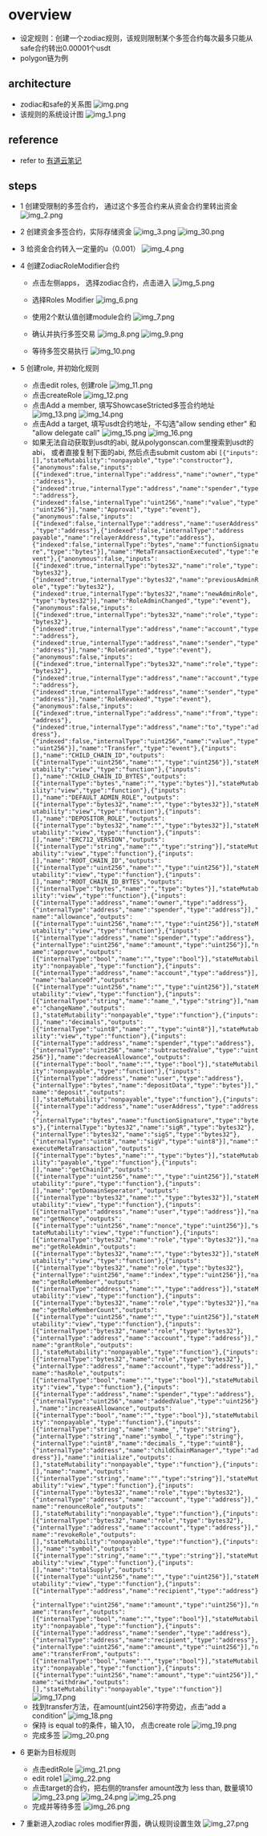 # overview
- 设定规则：创建一个zodiac规则，该规则限制某个多签合约每次最多只能从safe合约转出0.00001个usdt
- polygon链为例
## architecture 
- zodiac和safe的关系图
![img.png](img.png)
- 该规则的系统设计图
![img_1.png](img_1.png)
## reference
- refer to [有道云笔记](https://note.youdao.com/s/B7oP16QZ)
## steps
- 1 创建受限制的多签合约， 通过这个多签合约来从资金合约里转出资金
![img_2.png](img_2.png)

- 2 创建资金多签合约，实际存储资金
![img_3.png](img_3.png)
![img_30.png](img_30.png)
- 3 给资金合约转入一定量的u（0.001）
![img_4.png](img_4.png)
- 4 创建ZodiacRoleModifier合约
  - 点击左侧apps， 选择zodiac合约，点击进入
![img_5.png](img_5.png)
  - 选择Roles Modifier
  ![img_6.png](img_6.png)
  - 使用2个默认值创建module合约
![img_7.png](img_7.png)
  - 确认并执行多签交易
  ![img_8.png](img_8.png)
![img_9.png](img_9.png)

  - 等待多签交易执行
  ![img_10.png](img_10.png)
- 5 创建role, 并初始化规则
  - 点击edit roles, 创建role
![img_11.png](img_11.png)
  - 点击createRole
![img_12.png](img_12.png)
  - 点击Add a member, 填写ShowcaseStricted多签合约地址
  ![img_13.png](img_13.png)
  ![img_14.png](img_14.png)
  - 点击Add a target, 填写usdt合约地址，不勾选"allow sending ether" 和 "allow delegate call"
  ![img_15.png](img_15.png)
  ![img_16.png](img_16.png)
  - 如果无法自动获取到usdt的abi, 就从polygonscan.com里搜索到usdt的abi， 或者直接复制下面的abi, 然后点击submit custom abi
  `[{"inputs":[],"stateMutability":"nonpayable","type":"constructor"},{"anonymous":false,"inputs":[{"indexed":true,"internalType":"address","name":"owner","type":"address"},{"indexed":true,"internalType":"address","name":"spender","type":"address"},{"indexed":false,"internalType":"uint256","name":"value","type":"uint256"}],"name":"Approval","type":"event"},{"anonymous":false,"inputs":[{"indexed":false,"internalType":"address","name":"userAddress","type":"address"},{"indexed":false,"internalType":"address payable","name":"relayerAddress","type":"address"},{"indexed":false,"internalType":"bytes","name":"functionSignature","type":"bytes"}],"name":"MetaTransactionExecuted","type":"event"},{"anonymous":false,"inputs":[{"indexed":true,"internalType":"bytes32","name":"role","type":"bytes32"},{"indexed":true,"internalType":"bytes32","name":"previousAdminRole","type":"bytes32"},{"indexed":true,"internalType":"bytes32","name":"newAdminRole","type":"bytes32"}],"name":"RoleAdminChanged","type":"event"},{"anonymous":false,"inputs":[{"indexed":true,"internalType":"bytes32","name":"role","type":"bytes32"},{"indexed":true,"internalType":"address","name":"account","type":"address"},{"indexed":true,"internalType":"address","name":"sender","type":"address"}],"name":"RoleGranted","type":"event"},{"anonymous":false,"inputs":[{"indexed":true,"internalType":"bytes32","name":"role","type":"bytes32"},{"indexed":true,"internalType":"address","name":"account","type":"address"},{"indexed":true,"internalType":"address","name":"sender","type":"address"}],"name":"RoleRevoked","type":"event"},{"anonymous":false,"inputs":[{"indexed":true,"internalType":"address","name":"from","type":"address"},{"indexed":true,"internalType":"address","name":"to","type":"address"},{"indexed":false,"internalType":"uint256","name":"value","type":"uint256"}],"name":"Transfer","type":"event"},{"inputs":[],"name":"CHILD_CHAIN_ID","outputs":[{"internalType":"uint256","name":"","type":"uint256"}],"stateMutability":"view","type":"function"},{"inputs":[],"name":"CHILD_CHAIN_ID_BYTES","outputs":[{"internalType":"bytes","name":"","type":"bytes"}],"stateMutability":"view","type":"function"},{"inputs":[],"name":"DEFAULT_ADMIN_ROLE","outputs":[{"internalType":"bytes32","name":"","type":"bytes32"}],"stateMutability":"view","type":"function"},{"inputs":[],"name":"DEPOSITOR_ROLE","outputs":[{"internalType":"bytes32","name":"","type":"bytes32"}],"stateMutability":"view","type":"function"},{"inputs":[],"name":"ERC712_VERSION","outputs":[{"internalType":"string","name":"","type":"string"}],"stateMutability":"view","type":"function"},{"inputs":[],"name":"ROOT_CHAIN_ID","outputs":[{"internalType":"uint256","name":"","type":"uint256"}],"stateMutability":"view","type":"function"},{"inputs":[],"name":"ROOT_CHAIN_ID_BYTES","outputs":[{"internalType":"bytes","name":"","type":"bytes"}],"stateMutability":"view","type":"function"},{"inputs":[{"internalType":"address","name":"owner","type":"address"},{"internalType":"address","name":"spender","type":"address"}],"name":"allowance","outputs":[{"internalType":"uint256","name":"","type":"uint256"}],"stateMutability":"view","type":"function"},{"inputs":[{"internalType":"address","name":"spender","type":"address"},{"internalType":"uint256","name":"amount","type":"uint256"}],"name":"approve","outputs":[{"internalType":"bool","name":"","type":"bool"}],"stateMutability":"nonpayable","type":"function"},{"inputs":[{"internalType":"address","name":"account","type":"address"}],"name":"balanceOf","outputs":[{"internalType":"uint256","name":"","type":"uint256"}],"stateMutability":"view","type":"function"},{"inputs":[{"internalType":"string","name":"name_","type":"string"}],"name":"changeName","outputs":[],"stateMutability":"nonpayable","type":"function"},{"inputs":[],"name":"decimals","outputs":[{"internalType":"uint8","name":"","type":"uint8"}],"stateMutability":"view","type":"function"},{"inputs":[{"internalType":"address","name":"spender","type":"address"},{"internalType":"uint256","name":"subtractedValue","type":"uint256"}],"name":"decreaseAllowance","outputs":[{"internalType":"bool","name":"","type":"bool"}],"stateMutability":"nonpayable","type":"function"},{"inputs":[{"internalType":"address","name":"user","type":"address"},{"internalType":"bytes","name":"depositData","type":"bytes"}],"name":"deposit","outputs":[],"stateMutability":"nonpayable","type":"function"},{"inputs":[{"internalType":"address","name":"userAddress","type":"address"},{"internalType":"bytes","name":"functionSignature","type":"bytes"},{"internalType":"bytes32","name":"sigR","type":"bytes32"},{"internalType":"bytes32","name":"sigS","type":"bytes32"},{"internalType":"uint8","name":"sigV","type":"uint8"}],"name":"executeMetaTransaction","outputs":[{"internalType":"bytes","name":"","type":"bytes"}],"stateMutability":"payable","type":"function"},{"inputs":[],"name":"getChainId","outputs":[{"internalType":"uint256","name":"","type":"uint256"}],"stateMutability":"pure","type":"function"},{"inputs":[],"name":"getDomainSeperator","outputs":[{"internalType":"bytes32","name":"","type":"bytes32"}],"stateMutability":"view","type":"function"},{"inputs":[{"internalType":"address","name":"user","type":"address"}],"name":"getNonce","outputs":[{"internalType":"uint256","name":"nonce","type":"uint256"}],"stateMutability":"view","type":"function"},{"inputs":[{"internalType":"bytes32","name":"role","type":"bytes32"}],"name":"getRoleAdmin","outputs":[{"internalType":"bytes32","name":"","type":"bytes32"}],"stateMutability":"view","type":"function"},{"inputs":[{"internalType":"bytes32","name":"role","type":"bytes32"},{"internalType":"uint256","name":"index","type":"uint256"}],"name":"getRoleMember","outputs":[{"internalType":"address","name":"","type":"address"}],"stateMutability":"view","type":"function"},{"inputs":[{"internalType":"bytes32","name":"role","type":"bytes32"}],"name":"getRoleMemberCount","outputs":[{"internalType":"uint256","name":"","type":"uint256"}],"stateMutability":"view","type":"function"},{"inputs":[{"internalType":"bytes32","name":"role","type":"bytes32"},{"internalType":"address","name":"account","type":"address"}],"name":"grantRole","outputs":[],"stateMutability":"nonpayable","type":"function"},{"inputs":[{"internalType":"bytes32","name":"role","type":"bytes32"},{"internalType":"address","name":"account","type":"address"}],"name":"hasRole","outputs":[{"internalType":"bool","name":"","type":"bool"}],"stateMutability":"view","type":"function"},{"inputs":[{"internalType":"address","name":"spender","type":"address"},{"internalType":"uint256","name":"addedValue","type":"uint256"}],"name":"increaseAllowance","outputs":[{"internalType":"bool","name":"","type":"bool"}],"stateMutability":"nonpayable","type":"function"},{"inputs":[{"internalType":"string","name":"name_","type":"string"},{"internalType":"string","name":"symbol_","type":"string"},{"internalType":"uint8","name":"decimals_","type":"uint8"},{"internalType":"address","name":"childChainManager","type":"address"}],"name":"initialize","outputs":[],"stateMutability":"nonpayable","type":"function"},{"inputs":[],"name":"name","outputs":[{"internalType":"string","name":"","type":"string"}],"stateMutability":"view","type":"function"},{"inputs":[{"internalType":"bytes32","name":"role","type":"bytes32"},{"internalType":"address","name":"account","type":"address"}],"name":"renounceRole","outputs":[],"stateMutability":"nonpayable","type":"function"},{"inputs":[{"internalType":"bytes32","name":"role","type":"bytes32"},{"internalType":"address","name":"account","type":"address"}],"name":"revokeRole","outputs":[],"stateMutability":"nonpayable","type":"function"},{"inputs":[],"name":"symbol","outputs":[{"internalType":"string","name":"","type":"string"}],"stateMutability":"view","type":"function"},{"inputs":[],"name":"totalSupply","outputs":[{"internalType":"uint256","name":"","type":"uint256"}],"stateMutability":"view","type":"function"},{"inputs":[{"internalType":"address","name":"recipient","type":"address"},{"internalType":"uint256","name":"amount","type":"uint256"}],"name":"transfer","outputs":[{"internalType":"bool","name":"","type":"bool"}],"stateMutability":"nonpayable","type":"function"},{"inputs":[{"internalType":"address","name":"sender","type":"address"},{"internalType":"address","name":"recipient","type":"address"},{"internalType":"uint256","name":"amount","type":"uint256"}],"name":"transferFrom","outputs":[{"internalType":"bool","name":"","type":"bool"}],"stateMutability":"nonpayable","type":"function"},{"inputs":[{"internalType":"uint256","name":"amount","type":"uint256"}],"name":"withdraw","outputs":[],"stateMutability":"nonpayable","type":"function"}]`
![img_17.png](img_17.png)
  - 找到transfer方法，在amount(uint256)字符旁边，点击“add a condition"
![img_18.png](img_18.png)
  - 保持 is equal to的条件，输入10， 点击create role
![img_19.png](img_19.png)
  - 完成多签
![img_20.png](img_20.png)
- 6 更新为目标规则
  - 点击editRole
![img_21.png](img_21.png)
  - edit role1
![img_22.png](img_22.png)
  - 点击target的合约，把右侧的transfer amount改为 less than, 数量填10
![img_23.png](img_23.png)
![img_24.png](img_24.png)
![img_25.png](img_25.png)
  - 完成并等待多签
![img_26.png](img_26.png)

- 7 重新进入zodiac roles modifier界面，确认规则设置生效
![img_27.png](img_27.png)
